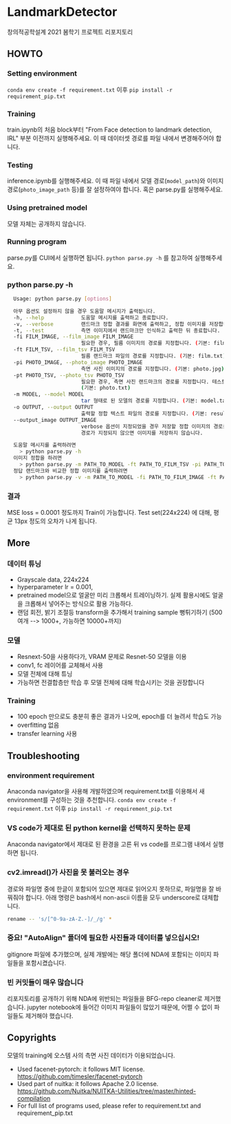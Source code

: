 # LandmarkDetector
창의적공학설계 2021 봄학기 프로젝트 리포지토리

## HOWTO

### Setting environment
`conda env create -f requirement.txt` 이후 `pip install -r requirement_pip.txt`

### Training
train.ipynb의 처음 block부터 "From Face detection to landmark detection, IRL" 부분 이전까지 실행해주세요. 이 때 데이터셋 경로를 파일 내에서 변경해주어야 합니다.

### Testing
inference.ipynb를 실행해주세요. 이 때 파일 내에서 모델 경로(`model_path`)와 이미지 경로(`photo_image_path` 등)를 잘 설정하여야 합니다. 혹은 parse.py를 실행해주세요.

### Using pretrained model
모델 자체는 공개하지 않습니다.

### Running program 
parse.py를 CUI에서 실행하면 됩니다. `python parse.py -h` 를 참고하여 실행해주세요.

### python parse.py -h

```bash
  Usage: python parse.py [options]

  아무 옵션도 설정하지 않을 경우 도움말 메시지가 출력됩니다.
  -h, --help            도움말 메시지를 출력하고 종료합니다.
  -v, --verbose         랜드마크 정합 결과를 화면에 출력하고, 정합 이미지를 저장합니다. 단계별 실행 시간도 출력합니다.
  -t, --test            측면 이미지에서 랜드마크만 인식하고 출력한 뒤 종료합니다.
  -fi FILM_IMAGE, --film_image FILM_IMAGE
                        필요한 경우, 필름 이미지의 경로를 지정합니다. (기본: film.jpg)
  -ft FILM_TSV, --film_tsv FILM_TSV
                        필름 랜드마크 파일의 경로를 지정합니다. (기본: film.txt)
  -pi PHOTO_IMAGE, --photo_image PHOTO_IMAGE
                        측면 사진 이미지의 경로를 지정합니다. (기본: photo.jpg)
  -pt PHOTO_TSV, --photo_tsv PHOTO_TSV
                        필요한 경우, 측면 사진 랜드마크의 경로를 지정합니다. 테스트용으로, 실 사용시에는 지정할 필요 없습니다.
                        (기본: photo.txt)
  -m MODEL, --model MODEL
                        tar 형태로 된 모델의 경로를 지정합니다. (기본: model.tar)
  -o OUTPUT, --output OUTPUT
                        출력할 정합 텍스트 파일의 경로를 지정합니다. (기본: result.txt)
  --output_image OUTPUT_IMAGE
                        verbose 옵션이 지정되었을 경우 저장할 정합 이미지의 경로를 지정합니다.
                        경로가 지정되지 않으면 이미지를 저장하지 않습니다.

  도움말 메시지를 출력하려면
    > python parse.py -h
  이미지 정합을 하려면
    > python parse.py -m PATH_TO_MODEL -ft PATH_TO_FILM_TSV -pi PATH_TO_PHOTO_IMAGE
  정답 랜드마크와 비교한 정합 이미지를 출력하려면
    > python parse.py -v -m PATH_TO_MODEL -fi PATH_TO_FILM_IMAGE -ft PATH_TO_FILM_TSV -pi PATH_TO_PHOTO_IMAGE -pt PATH_TO_PHOTO_TSV


```

### 결과
MSE loss = 0.0001 정도까지 Train이 가능합니다. Test set(224x224) 에 대해, 평균 13px 정도의 오차가 나게 됩니다.

## More

### 데이터 튜닝
- Grayscale data, 224x224
- hyperparameter lr = 0.001, 
- pretrained model으로 얼굴만 미리 크롭해서 트레이닝하기. 실제 활용시에도 얼굴을 크롭해서 넣어주는 방식으로 활용 가능하다.
- 랜덤 회전, 밝기 조절등 transform을 추가해서 training sample 뻥튀기하기 (500여개 --> 1000+, 가능하면 10000+까지)

### 모델
- Resnext-50을 사용하다가, VRAM 문제로 Resnet-50 모델을 이용
- conv1, fc 레이어를 교체해서 사용
- 모델 전체에 대해 튜닝
- 가능하면 전결합층만 학습 후 모델 전체에 대해 학습시키는 것을 권장합니다

### Training
- 100 epoch 만으로도 충분히 좋은 결과가 나오며, epoch를 더 늘려서 학습도 가능
- overfitting 없음
- transfer learning 사용

## Troubleshooting
### environment requirement
Anaconda navigator을 사용해 개발하였으며 requirement.txt를 이용해서 새 environment를 구성하는 것을 추천합니다. `conda env create -f requirement.txt` 이후 `pip install -r requirement_pip.txt`

### VS code가 제대로 된 python kernel을 선택하지 못하는 문제
Anaconda navigator에서 제대로 된 환경을 고른 뒤 vs code를 프로그램 내에서 실행하면 됩니다.

### cv2.imread()가 사진을 못 불러오는 경우
경로와 파일명 중에 한글이 포함되어 있으면 제대로 읽어오지 못하므로, 파일명을 잘 바꿔줘야 합니다. 아래 명령은 bash에서 non-ascii 이름을 모두 underscore로 대체합니다.
```bash
rename -- 's/[^0-9a-zA-Z.-]/_/g' *
```

### 중요! "AutoAlign" 폴더에 필요한 사진들과 데이터를 넣으십시오!
gitignore 파일에 추가했으며, 실제 개발에는 해당 폴더에 NDA에 포함되는 이미지 파일들을 포함시켰습니다.

### 빈 커밋들이 매우 많습니다
리포지토리를 공개하기 위해 NDA에 위반되는 파일들을 BFG-repo cleaner로 제거했습니다. jupyter notebook에 들어간 이미지 파일들이 많았기 때문에, 어쩔 수 없이 파일들도 제거해야 했습니다.

## Copyrights

모델의 training에 오스템 사의 측면 사진 데이터가 이용되었습니다.

- Used facenet-pytorch: it follows MIT license. https://github.com/timesler/facenet-pytorch 
- Used part of nuitka: it follows Apache 2.0 license. https://github.com/Nuitka/NUITKA-Utilities/tree/master/hinted-compilation
- For full list of programs used, please refer to requirement.txt and requirement_pip.txt
